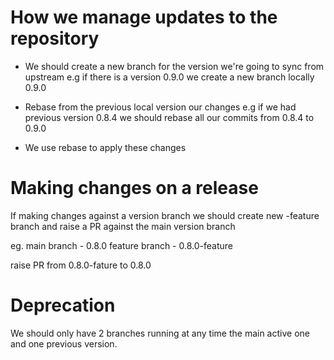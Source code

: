 # How we manage updates to the repository

- We should create a new branch for the version we're going to sync from upstream
e.g if there is a version 0.9.0 we create a new branch locally 0.9.0
- Rebase from the previous local version our changes
e.g if we had previous version 0.8.4 we should rebase all our commits from 0.8.4 to 0.9.0

- We use rebase to apply these changes

# Making changes on a release
If making changes against a version branch we should create new <version>-feature branch
and raise a PR against the main version branch

eg. main branch - 0.8.0
    feature branch - 0.8.0-feature
   
raise PR from 0.8.0-fature to 0.8.0

# Deprecation

We should only have 2 branches running at any time
the main active one and one previous version.

